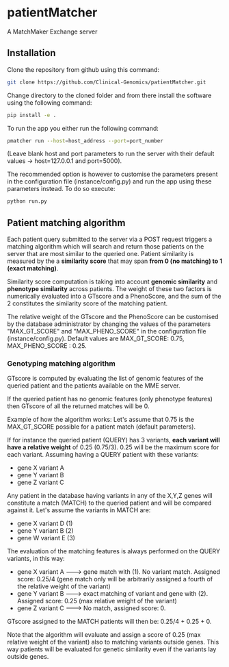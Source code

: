 # patientMatcher
A MatchMaker Exchange server

## Installation
Clone the repository from github using this command:
```bash
git clone https://github.com/Clinical-Genomics/patientMatcher.git
```

Change directory to the cloned folder and from there install the software using the following command:
```bash
pip install -e .
```

To run the app you either run the following command:
```bash
pmatcher run --host=host_address --port=port_number
```
(Leave blank host and port parameters to run the server with their default values -> host=127.0.0.1 and port=5000).

The recommended option is however to customise the parameters present in the configuration file (instance/config.py) and run the app using these parameters instead. To do so execute:
```bash
python run.py
```

## Patient matching algorithm
Each patient query submitted to the server via a POST request triggers a matching algorithm which will search and return those patients on the server that are most similar to the queried one.
Patient similarity is measured by the a **similarity score** that may span **from 0 (no matching) to 1 (exact matching)**.

Similarity score computation is taking into account **genomic similarity** and **phenotype similarity** across patients. The weight of these two factors is numerically evaluated into a GTscore and a PhenoScore, and the sum of the 2 constitutes the similarity score of the matching patient.

The relative weight of the GTscore and the PhenoScore can be customised by the database administrator by changing the values of the parameters "MAX_GT_SCORE" and "MAX_PHENO_SCORE" in the configuration file (instance/config.py). Default values are MAX_GT_SCORE: 0.75, MAX_PHENO_SCORE : 0.25.


### Genotyping matching algorithm
GTscore is computed by evaluating the list of genomic features of the queried patient and the patients available on the MME server.

If the queried patient has no genomic features (only phenotype features) then GTscore of all the returned matches will be 0.

Example of how the algorithm works:
Let's assume that 0.75 is the MAX_GT_SCORE possible for a patient match (default parameters).

If for instance the queried patient (QUERY) has 3 variants, **each variant will have a relative weight** of 0.25 (0.75/3). 0.25 will be the maximum score for each variant.
Assuming having a QUERY patient with these variants:
 - gene X variant A
 - gene Y variant B
 - gene Z variant C

Any patient in the database having variants in any of the X,Y,Z genes will constitute a match (MATCH) to the queried patient and will be compared against it.
Let's assume the variants in MATCH are:
- gene X variant D (1)
- gene Y variant B (2)
- gene W variant E (3)

The evaluation of the matching features is always performed on the QUERY variants, in this way:
- gene X variant A ---> gene match with (1). No variant match. Assigned score: 0.25/4 (gene match only will be arbitrarily assigned a fourth of the relative weight of the variant)
- gene Y variant B ---> exact matching of variant and gene with (2). Assigned score: 0.25 (max relative weight of the variant)
- gene Z variant C ---> No match, assigned score: 0.

GTscore assigned to the MATCH patients will then be: 0.25/4 + 0.25 + 0.

Note that the algorithm will evaluate and assign a score of 0.25 (max relative weight of the variant) also to matching variants outside genes.
This way patients will be evaluated for genetic similarity even if the variants lay outside genes.
